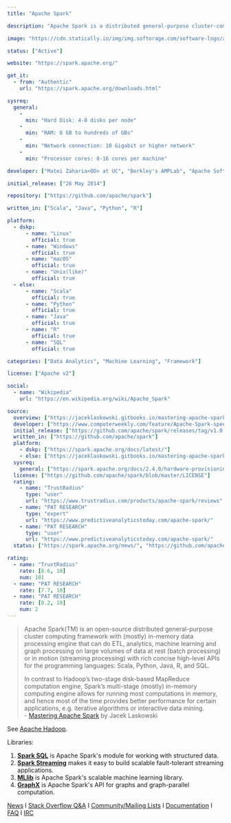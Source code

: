```yaml
---
title: "Apache Spark"

description: "Apache Spark is a distributed general-purpose cluster-computing framework"

image: "https://cdn.statically.io/img/img.softorage.com/software-logo/apache-spark.png?h=64"

status: ["Active"]

website: "https://spark.apache.org/"

get_it:
  - from: "Authentic"
    url: "https://spark.apache.org/downloads.html"

sysreq:
  general:
    -
      min: "Hard Disk: 4-8 disks per node"
    -
      min: "RAM: 8 GB to hundreds of GBs"
    -
      min: "Network connection: 10 Gigabit or higher network"
    -
      min: "Processor cores: 8-16 cores per machine"

developer: ["Matei Zaharia<OD> at UC", "Berkley's AMPLab", "Apache Software Foundation"]

initial_release: ["26 May 2014"]

repository: ["https://github.com/apache/spark"]

written_in: ["Scala", "Java", "Python", "R"]

platform:
  - dskp:
      - name: "Linux"
        official: true
      - name: "Windows"
        official: true
      - name: "macOS"
        official: true
      - name: "Unix(like)"
        official: true
  - else:
      - name: "Scala"
        official: true
      - name: "Python"
        official: true
      - name: "Java"
        official: true
      - name: "R"
        official: true
      - name: "SQL"
        official: true

categories: ["Data Analytics", "Machine Learning", "Framework"]

license: ["Apache v2"]

social:
  - name: "Wikipedia"
    url: "https://en.wikipedia.org/wiki/Apache_Spark"

source:
  overview: ["https://jaceklaskowski.gitbooks.io/mastering-apache-spark/spark-overview.html", "https://spark.apache.org/"]
  developer: ["https://www.computerweekly.com/feature/Apache-Spark-speeds-up-big-data-decision-making", "https://spark.apache.org/history.html"]
  initial_release: ["https://github.com/apache/spark/releases/tag/v1.0.0"]
  written_in: ["https://github.com/apache/spark"]
  platform:
    - dskp: ["https://spark.apache.org/docs/latest/"]
    - else: ["https://jaceklaskowski.gitbooks.io/mastering-apache-spark/spark-overview.html"]
  sysreq:
    general: ["https://spark.apache.org/docs/2.4.0/hardware-provisioning.html"]
  license: ["https://github.com/apache/spark/blob/master/LICENSE"]
  rating:
    - name: "TrustRadius"
      type: "user"
      url: "https://www.trustradius.com/products/apache-spark/reviews"
    - name: "PAT RESEARCH"
      type: "expert"
      url: "https://www.predictiveanalyticstoday.com/apache-spark/"
    - name: "PAT RESEARCH"
      type: "user"
      url: "https://www.predictiveanalyticstoday.com/apache-spark/"
  status: ["https://spark.apache.org/news/", "https://github.com/apache/spark/graphs/contributors"]

rating:
  - name: "TrustRadius"
    rate: [8.6, 10]
    num: 101
  - name: "PAT RESEARCH"
    rate: [7.7, 10]
  - name: "PAT RESEARCH"
    rate: [8.2, 10]
    num: 2
---
```

  > Apache Spark(TM) is an open-source distributed general-purpose cluster computing framework with (mostly) in-memory data processing engine that can do ETL, analytics, machine learning and graph processing on large volumes of data at rest (batch processing) or in motion (streaming processing) with rich concise high-level APIs for the programming languages: Scala, Python, Java, R, and SQL.
  > 
  > In contrast to Hadoop’s two-stage disk-based MapReduce computation engine, Spark’s multi-stage (mostly) in-memory computing engine allows for running most computations in memory, and hence most of the time provides better performance for certain applications, e.g. iterative algorithms or interactive data mining.  
  > \- [Mastering Apache Spark](https://jaceklaskowski.gitbooks.io/mastering-apache-spark/spark-overview.html) by Jacek Laskowski
  
  See [Apache Hadoop](/software/apache-hadoop).
  
  Libraries:
  1. [**Spark SQL**](https://spark.apache.org/sql/) is Apache Spark's module for working with structured data.
  2. [**Spark Streaming**](https://spark.apache.org/streaming/) makes it easy to build scalable fault-tolerant streaming applications.
  3. [**MLlib**](https://spark.apache.org/mllib/) is Apache Spark's scalable machine learning library.
  4. [**GraphX**](https://spark.apache.org/graphx/) is Apache Spark's API for graphs and graph-parallel computation.
  
  [News](https://spark.apache.org/news/)  I  [Stack Overflow Q&A](https://stackoverflow.com/questions/tagged/apache-spark)  I  [Community/Mailing Lists](https://spark.apache.org/community.html)  I  [Documentation](https://spark.apache.org/documentation.html)  I  [FAQ](https://spark.apache.org/faq.html)  I  [IRC](https://webchat.freenode.net/?channels=apache-spark)


